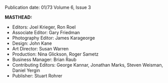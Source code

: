 Publication date: 01/73
Volume 6, Issue 3

**MASTHEAD:**
- Editors: Joel Krieger, Ron Roel
- Associate Editor: Gary Friedman
- Photography Editor: James Karageorge
- Design: John Kane
- Art Director: Susan Warren
- Production: Nina Glickson, Roger Sametz
- Business Manager: Brian Raub
- Contributing Editors: George Kannar, Jonathan Marks, Steven Weisman, Daniel Yergin
- Publisher: Stuart Rohrer

